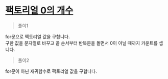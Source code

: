 # [팩토리얼 0의 개수](https://www.acmicpc.net/problem/1676)

> 풀이1

for문으로 팩토리얼 값을 구합니다.\
구한 값을 문자열로 바꾸고 끝 순서부터 반복문을 돌면서 0이 아닐 때까지 카운트를 샙니다.

> 풀이2

for문이 아닌 재귀함수로 팩토리얼 값을 구합니다.